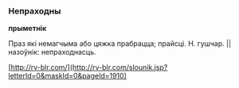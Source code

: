 ### Непраходны
**прыметнік**

Праз які немагчыма або цяжка прабрацца; прайсці. Н. гушчар. || назоўнік: непраходнасць.

<a rel="author">[http://rv-blr.com/](http://rv-blr.com/slounik.jsp?letterId=0&maskId=0&pageId=1910)</a>

